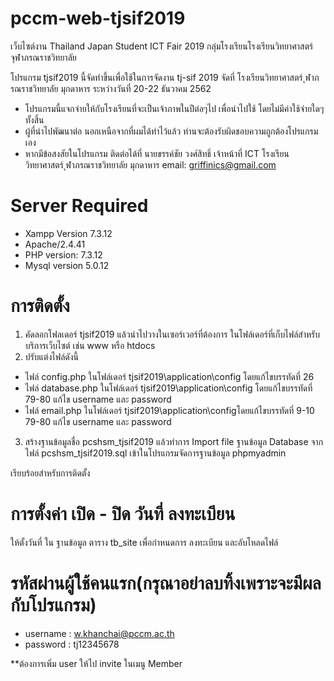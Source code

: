 # pccm-web-tjsif2019
เว็บไซต์งาน Thailand Japan Student ICT Fair 2019 กลุ่มโรงเรียนโรงเรียนวิทยาศาสตร์จุฬาภรณราชวิทยาลัย

โปรแกรม tjsif2019 นี้จัดทำขึ้นเพื่อใช้ในการจัดงาน tj-sif 2019 จัดที่ โรงเรียนวิทยาศาสตร์ ุฬาภรณราชวิทยาลัย มุกดาหาร ระหว่างวันที่ 20-22 ธันวาคม 2562 
- โปรแกรมนี้แจกจ่ายให้กับโรงเรียนที่จะเป็นเจ้าภาพในปีต่อๆไป เพื่อนำไปใช้ โดยไม่มีค่าใช้จ่ายใดๆทั้งสิ้น
- ผู้ที่นำไปพัฒนาต่อ นอกเหนือจากที่ผมได้ทำไว้แล้ว ท่านจะต้องรับผิดชอบความถูกต้องโปรแกรมเอง
- หากมีข้อสงสัยในโปรแกรม ติดต่อได้ที่ นายขรรค์ชัย วงศ์สิทธิ์ เจ้าหน้าที่ ICT โรงเรียนวิทยาศาสตร์ ุฬาภรณราชวิทยาลัย มุกดาหาร  email: griffinics@gmail.com

# Server Required
- Xampp Version 7.3.12
- Apache/2.4.41
- PHP version: 7.3.12
- Mysql version 5.0.12

# การติดตั้ง

1. คัดลอกโฟลเดอร์ tjsif2019 แล้วนำไปวางในเซอร์เวอร์ที่ต้องการ ในโฟล์เดอร์ที่เก็บไฟล์สำหรับบริการเว็บไซต์ เช่น www หรือ  htdocs
2. ปรับแต่งไฟล์ดังนี้
- ไฟล์ config.php	ในโฟล์เดอร์  tjsif2019\application\config  โดยแก้ไขบรรทัดที่ 26 
- ไฟล์  database.php	ในโฟล์เดอร์  tjsif2019\application\config	โดยแก้ไขบรรทัดที่ 79-80  แก้ไข username และ password
- ไฟล์  email.php	ในโฟล์เดอร์  tjsif2019\application\configโดยแก้ไขบรรทัดที่ 9-10 79-80  แก้ไข username และ password

3. สร้างฐานข้อมูลชื่อ pcshsm_tjsif2019 แล้วทำการ Import file ฐานข้อมูล Database จากไฟล์ pcshsm_tjsif2019.sql เข้าในโปรแกรมจัดการฐานข้อมูล phpmyadmin

เรียบร้อยสำหรับการติดตั้ง


# การตั้งค่า เปิด - ปิด วันที่ ลงทะเบียน

ให้ตั้งวันที่ ใน ฐานข้อมูล ตาราง tb_site เพื่อกำหนดการ ลงทะเบียน และอับโหลดไฟล์

# รหัสผ่านผู้ใช้คนแรก(กรุณาอย่าลบทิ้งเพราะจะมีผลกับโปรแกรม)
- username : w.khanchai@pccm.ac.th
- password : tj12345678

**ต้องการเพิ่ม user ให้ไป invite ในเมนู Member

